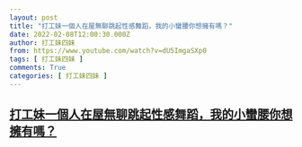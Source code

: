 ```yaml
---
layout: post
title: "打工妹一個人在屋無聊跳起性感舞蹈，我的小蠻腰你想擁有嗎？"
date: 2022-02-08T12:00:30.000Z
author: 打工妹四妹
from: https://www.youtube.com/watch?v=dU5ImgaSXp0
tags: [ 打工妹四妹 ]
comments: True
categories: [ 打工妹四妹 ]
---
```

<!--1644321630000-->
[打工妹一個人在屋無聊跳起性感舞蹈，我的小蠻腰你想擁有嗎？](https://www.youtube.com/watch?v=dU5ImgaSXp0)
------

<div>

</div>
